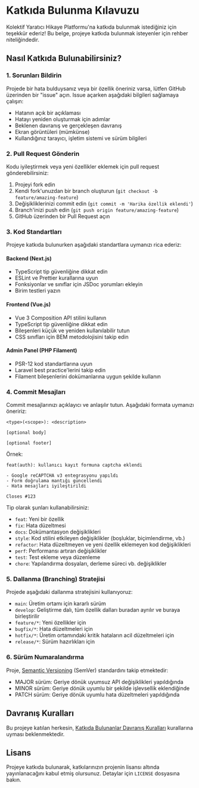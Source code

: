 # Katkıda Bulunma Kılavuzu

Kolektif Yaratıcı Hikaye Platformu'na katkıda bulunmak istediğiniz için teşekkür ederiz! Bu belge, projeye katkıda bulunmak isteyenler için rehber niteliğindedir.

## Nasıl Katkıda Bulunabilirsiniz?

### 1. Sorunları Bildirin

Projede bir hata bulduysanız veya bir özellik öneriniz varsa, lütfen GitHub üzerinden bir "issue" açın. Issue açarken aşağıdaki bilgileri sağlamaya çalışın:

- Hatanın açık bir açıklaması
- Hatayı yeniden oluşturmak için adımlar
- Beklenen davranış ve gerçekleşen davranış
- Ekran görüntüleri (mümkünse)
- Kullandığınız tarayıcı, işletim sistemi ve sürüm bilgileri

### 2. Pull Request Gönderin

Kodu iyileştirmek veya yeni özellikler eklemek için pull request gönderebilirsiniz:

1. Projeyi fork edin
2. Kendi fork'unuzdan bir branch oluşturun (`git checkout -b feature/amazing-feature`)
3. Değişikliklerinizi commit edin (`git commit -m 'Harika özellik eklendi'`)
4. Branch'inizi push edin (`git push origin feature/amazing-feature`)
5. GitHub üzerinden bir Pull Request açın

### 3. Kod Standartları

Projeye katkıda bulunurken aşağıdaki standartlara uymanızı rica ederiz:

#### Backend (Next.js)

- TypeScript tip güvenliğine dikkat edin
- ESLint ve Prettier kurallarına uyun
- Fonksiyonlar ve sınıflar için JSDoc yorumları ekleyin
- Birim testleri yazın

#### Frontend (Vue.js)

- Vue 3 Composition API stilini kullanın
- TypeScript tip güvenliğine dikkat edin
- Bileşenleri küçük ve yeniden kullanılabilir tutun
- CSS sınıfları için BEM metodolojisini takip edin

#### Admin Panel (PHP Filament)

- PSR-12 kod standartlarına uyun
- Laravel best practice'lerini takip edin
- Filament bileşenlerini dokümanlarına uygun şekilde kullanın

### 4. Commit Mesajları

Commit mesajlarınızı açıklayıcı ve anlaşılır tutun. Aşağıdaki formata uymanızı öneririz:
```
<type>(<scope>): <description>

[optional body]

[optional footer]
```

Örnek:
```
feat(auth): kullanıcı kayıt formuna captcha eklendi

- Google reCAPTCHA v3 entegrasyonu yapıldı
- Form doğrulama mantığı güncellendi
- Hata mesajları iyileştirildi

Closes #123
```

Tip olarak şunları kullanabilirsiniz:
- `feat`: Yeni bir özellik
- `fix`: Hata düzeltmesi
- `docs`: Dokümantasyon değişiklikleri
- `style`: Kod stilini etkileyen değişiklikler (boşluklar, biçimlendirme, vb.)
- `refactor`: Hata düzeltmeyen ve yeni özellik eklemeyen kod değişiklikleri
- `perf`: Performansı artıran değişiklikler
- `test`: Test ekleme veya düzenleme
- `chore`: Yapılandırma dosyaları, derleme süreci vb. değişiklikler

### 5. Dallanma (Branching) Stratejisi

Projede aşağıdaki dallanma stratejisini kullanıyoruz:

- `main`: Üretim ortamı için kararlı sürüm
- `develop`: Geliştirme dalı, tüm özellik dalları buradan ayrılır ve buraya birleştirilir
- `feature/*`: Yeni özellikler için
- `bugfix/*`: Hata düzeltmeleri için
- `hotfix/*`: Üretim ortamındaki kritik hataların acil düzeltmeleri için
- `release/*`: Sürüm hazırlıkları için

### 6. Sürüm Numaralandırma

Proje, [Semantic Versioning](https://semver.org/) (SemVer) standardını takip etmektedir:

- MAJOR sürüm: Geriye dönük uyumsuz API değişiklikleri yapıldığında
- MINOR sürüm: Geriye dönük uyumlu bir şekilde işlevsellik eklendiğinde
- PATCH sürüm: Geriye dönük uyumlu hata düzeltmeleri yapıldığında

## Davranış Kuralları

Bu projeye katılan herkesin, [Katkıda Bulunanlar Davranış Kuralları](https://www.contributor-covenant.org/version/2/0/code_of_conduct/) kurallarına uyması beklenmektedir.

## Lisans

Projeye katkıda bulunarak, katkılarınızın projenin lisansı altında yayınlanacağını kabul etmiş olursunuz. Detaylar için `LICENSE` dosyasına bakın. 